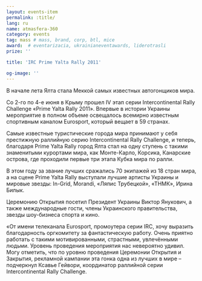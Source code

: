 ```yaml
---
layout: events-item
permalink: :title/
lang: ru
name: atmasfera-360
category: events
tag: mass # mass, brand, corp, btl, mice
award:  # eventarizacia, ukrainianeventawards, liderotrasli
prize: ''

title: 'IRC Prime Yalta Rally 2011'

og-image: ''
---
```


В начале лета Ялта стала Меккой самых известных автогонщиков мира.

Со 2-го по 4-е июня в Крыму прошел IV этап серии Intercontinental Rally Challenge «Prime Yalta Rally 2011». Впервые в истории Украины мероприятие в полном объеме освещалось всемирно известным спортивным каналом Eurosport, который вещает в 59 странах.

Самые известные туристические города мира принимают у себя престижную раллийную серию Intercontinental Rally Challenge, и теперь, благодаря Prime Yalta Rally город Ялта стал на одну ступень с такими знаменитыми курортами мира, как Монте-Карло, Корсика, Канарские острова, где проходили первые три этапа Кубка мира по ралли.

В этом году за звание лучших сражались 70 экипажей из 18 стран мира, а на сцене Prime Yalta Rally выступали лучшие артисты Украины и мировые звезды: In-Grid, Morandi, «Ляпис Трубецкой», «ТНМК», Ирина Билык.

Церемонию Открытия посетил Президент Украины Виктор Янукович, а также международные гости, члены Украинского правительства, звезды шоу-бизнеса спорта и кино.

«От имени телеканала Eurosport, промоутера серии IRC, хочу выразить благодарность оргкомитету за фантастическую работу. Очень приятно работать с такими мотивированными, страстными, увлечёнными людьми. Уровень проведения мероприятия нас невероятно удивил. Могу отметить, что по уровню проведения Церемонии Открытия и Закрытия, рекламной кампании эта гонка одна из лучших в мире – подчеркнул Ксавье Гейвори, координатор раллийной серии Intercontinental Rally Challenge.
